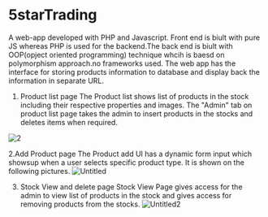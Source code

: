 # 5starTrading


A web-app developed with PHP and Javascript. Front end is biult with pure JS whereas PHP is used for the backend.The back end is biult with OOP(opject oriented programming) technique whcih is baesd on polymorphism approach.no frameworks used. The web app has the interface for storing products information to database and display back the information in separate URL. 

1. Product list page
The Product list shows list of products in the stock including their respective properties and images. The "Admin" tab on product list page takes the admin to insert products in the stocks and deletes items when required.

![2](https://github.com/nathan-nigussie/5starTrading/assets/91279474/7fd25bfa-0bdb-4c3a-8d34-a63e993d6c56)


2.Add Product page
The Product add UI  has a dynamic form input which showsup when a user selects specific product type. It is shown on the following pictures.
![Untitled](https://github.com/nathan-nigussie/5starTrading/assets/91279474/7b7b9658-dfee-400b-a594-bc2801530980)

3. Stock View and delete page
 Stock View Page gives access for the admin to view list of products in the stock and gives access for removing products from the stocks.
![Untitled2](https://github.com/nathan-nigussie/5starTrading/assets/91279474/02bb791c-555f-40b8-bc7f-63aa38795936)

